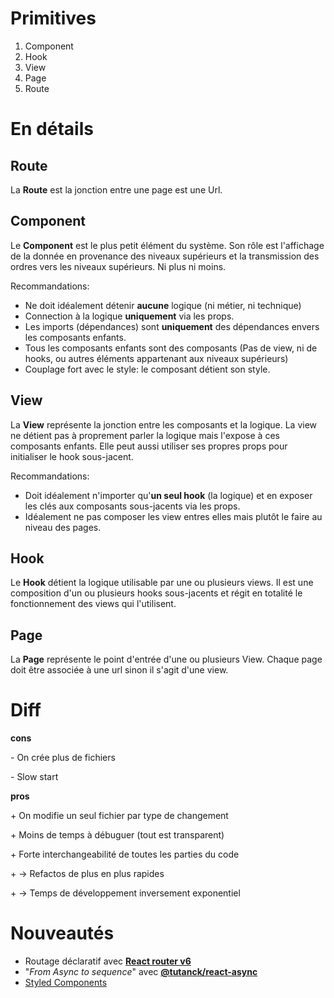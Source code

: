 # Primitives

1. Component
2. Hook
3. View
5. Page
6. Route

# En détails

## Route

La **Route** est la jonction entre une page est une Url.

## Component

Le **Component** est le plus petit élément du système.
Son rôle est l'affichage de la donnée en provenance des niveaux supérieurs et la transmission des ordres vers les niveaux supérieurs.
Ni plus ni moins.

Recommandations:

- Ne doit idéalement détenir **aucune** logique (ni métier, ni technique)
- Connection à la logique **uniquement** via les props.
- Les imports (dépendances) sont **uniquement** des dépendances envers les composants enfants.
- Tous les composants enfants sont des composants (Pas de view, ni de hooks, ou autres éléments appartenant aux niveaux supérieurs)
- Couplage fort avec le style: le composant détient son style.

## View

La **View** représente la jonction entre les composants et la logique. La view ne détient pas à proprement parler la logique mais l'expose à ces composants enfants. Elle peut aussi utiliser ses propres props pour initialiser le hook sous-jacent.

Recommandations:

- Doit idéalement n'importer qu'**un seul hook** (la logique) et en exposer les clés aux composants sous-jacents via les props.
- Idéalement ne pas composer les view entres elles mais plutôt le faire au niveau des pages.

## Hook

Le **Hook** détient la logique utilisable par une ou plusieurs views. Il est une composition d'un ou plusieurs hooks sous-jacents et régit en totalité le fonctionnement des views qui l'utilisent.

## Page

La **Page** représente le point d'entrée d'une ou plusieurs View.
Chaque page doit être associée à une url sinon il s'agit d'une view.


# Diff

**cons**

\- On crée plus de fichiers

\- Slow start

**pros**

\+ On modifie un seul fichier par type de changement

\+ Moins de temps à débuguer (tout est transparent)

\+ Forte interchangeabilité de toutes les parties du code

\+ -> Refactos de plus en plus rapides

\+ -> Temps de développement inversement exponentiel

# Nouveautés

- Routage déclaratif avec [**React router v6**](https://reactrouter.com/docs/en/v6/examples/route-objects)
- "_From Async to sequence_" avec [**@tutanck/react-async**](https://www.npmjs.com/package/@tutanck/react-async)
- [Styled Components](https://mui.com/system/styled/)
